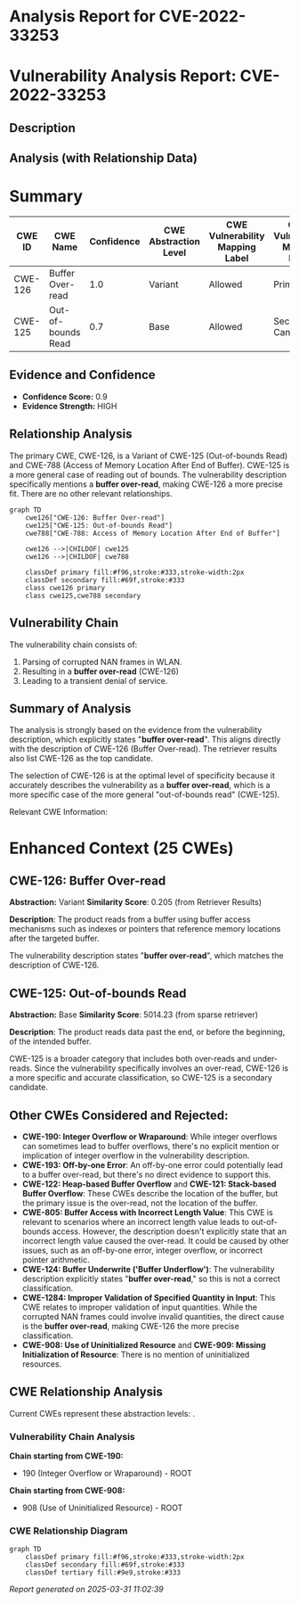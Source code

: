 # Analysis Report for CVE-2022-33253

# Vulnerability Analysis Report: CVE-2022-33253

## Description



## Analysis (with Relationship Data)

# Summary
| CWE ID | CWE Name | Confidence | CWE Abstraction Level | CWE Vulnerability Mapping Label | CWE-Vulnerability Mapping Notes |
|---|---|---|---|---|---|
| CWE-126 | Buffer Over-read | 1.0 | Variant | Allowed | Primary CWE |
| CWE-125 | Out-of-bounds Read | 0.7 | Base | Allowed | Secondary Candidate |

## Evidence and Confidence

*   **Confidence Score:** 0.9
*   **Evidence Strength:** HIGH

## Relationship Analysis
The primary CWE, CWE-126, is a Variant of CWE-125 (Out-of-bounds Read) and CWE-788 (Access of Memory Location After End of Buffer). CWE-125 is a more general case of reading out of bounds. The vulnerability description specifically mentions a **buffer over-read**, making CWE-126 a more precise fit. There are no other relevant relationships.

```mermaid
graph TD
    cwe126["CWE-126: Buffer Over-read"]
    cwe125["CWE-125: Out-of-bounds Read"]
    cwe788["CWE-788: Access of Memory Location After End of Buffer"]
    
    cwe126 -->|CHILDOF| cwe125
    cwe126 -->|CHILDOF| cwe788

    classDef primary fill:#f96,stroke:#333,stroke-width:2px
    classDef secondary fill:#69f,stroke:#333
    class cwe126 primary
    class cwe125,cwe788 secondary
```

## Vulnerability Chain
The vulnerability chain consists of:
1.  Parsing of corrupted NAN frames in WLAN.
2.  Resulting in a **buffer over-read** (CWE-126)
3.  Leading to a transient denial of service.

## Summary of Analysis
The analysis is strongly based on the evidence from the vulnerability description, which explicitly states "**buffer over-read**". This aligns directly with the description of CWE-126 (Buffer Over-read). The retriever results also list CWE-126 as the top candidate.

The selection of CWE-126 is at the optimal level of specificity because it accurately describes the vulnerability as a **buffer over-read**, which is a more specific case of the more general "out-of-bounds read" (CWE-125).

Relevant CWE Information:

# Enhanced Context (25 CWEs)

## CWE-126: Buffer Over-read
**Abstraction:** Variant
**Similarity Score**: 0.205 (from Retriever Results)

**Description**:
The product reads from a buffer using buffer access mechanisms such as indexes or pointers that reference memory locations after the targeted buffer.

The vulnerability description states "**buffer over-read**", which matches the description of CWE-126.

## CWE-125: Out-of-bounds Read
**Abstraction:** Base
**Similarity Score**: 5014.23 (from sparse retriever)

**Description**:
The product reads data past the end, or before the beginning, of the intended buffer.

CWE-125 is a broader category that includes both over-reads and under-reads. Since the vulnerability specifically involves an over-read, CWE-126 is a more specific and accurate classification, so CWE-125 is a secondary candidate.

## Other CWEs Considered and Rejected:

*   **CWE-190: Integer Overflow or Wraparound**: While integer overflows can sometimes lead to buffer overflows, there's no explicit mention or implication of integer overflow in the vulnerability description.
*   **CWE-193: Off-by-one Error**: An off-by-one error could potentially lead to a buffer over-read, but there's no direct evidence to support this.
*   **CWE-122: Heap-based Buffer Overflow** and **CWE-121: Stack-based Buffer Overflow**: These CWEs describe the location of the buffer, but the primary issue is the over-read, not the location of the buffer.
*   **CWE-805: Buffer Access with Incorrect Length Value**: This CWE is relevant to scenarios where an incorrect length value leads to out-of-bounds access. However, the description doesn't explicitly state that an incorrect length value caused the over-read. It could be caused by other issues, such as an off-by-one error, integer overflow, or incorrect pointer arithmetic.
*   **CWE-124: Buffer Underwrite ('Buffer Underflow')**: The vulnerability description explicitly states "**buffer over-read**," so this is not a correct classification.
*   **CWE-1284: Improper Validation of Specified Quantity in Input**: This CWE relates to improper validation of input quantities. While the corrupted NAN frames could involve invalid quantities, the direct cause is the **buffer over-read**, making CWE-126 the more precise classification.
*   **CWE-908: Use of Uninitialized Resource** and **CWE-909: Missing Initialization of Resource**: There is no mention of uninitialized resources.


## CWE Relationship Analysis

Current CWEs represent these abstraction levels: .


### Vulnerability Chain Analysis

**Chain starting from CWE-190:**
- 190 (Integer Overflow or Wraparound) - ROOT


**Chain starting from CWE-908:**
- 908 (Use of Uninitialized Resource) - ROOT



### CWE Relationship Diagram

```mermaid
graph TD
    classDef primary fill:#f96,stroke:#333,stroke-width:2px
    classDef secondary fill:#69f,stroke:#333
    classDef tertiary fill:#9e9,stroke:#333
```



*Report generated on 2025-03-31 11:02:39*
